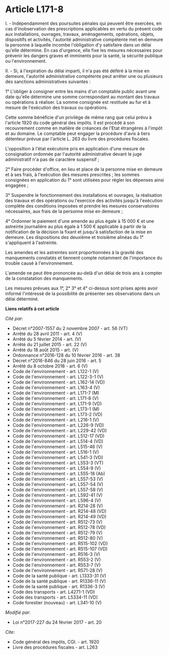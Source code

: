 # Article L171-8

I. - Indépendamment des poursuites pénales qui peuvent être exercées, en cas d'inobservation des prescriptions applicables en
vertu du présent code aux installations, ouvrages, travaux, aménagements, opérations, objets, dispositifs et activités,
l'autorité administrative compétente met en demeure la personne à laquelle incombe l'obligation d'y satisfaire dans un délai
qu'elle détermine. En cas d'urgence, elle fixe les mesures nécessaires pour prévenir les dangers graves et imminents pour la
santé, la sécurité publique ou l'environnement. 

II. - Si, à l'expiration du délai imparti, il n'a pas été déféré à la mise en demeure, l'autorité administrative compétente
peut arrêter une ou plusieurs des sanctions administratives suivantes :

1° L'obliger à consigner entre les mains d'un comptable public avant une date qu'elle détermine une somme correspondant au
montant des travaux ou opérations à réaliser. La somme consignée est restituée au fur et à mesure de l'exécution des travaux
ou opérations. 

Cette somme bénéficie d'un privilège de même rang que celui prévu à l'article 1920 du code général des impôts. Il est procédé
à son recouvrement comme en matière de créances de l'Etat étrangères à l'impôt et au domaine. Le comptable peut engager la
procédure d'avis à tiers détenteur prévue par l'article L. 263 du livre des procédures fiscales. 

L'opposition à l'état exécutoire pris en application d'une mesure de consignation ordonnée par l'autorité administrative
devant le juge administratif n'a pas de caractère suspensif ; 

2° Faire procéder d'office, en lieu et place de la personne mise en demeure et à ses frais, à l'exécution des mesures
prescrites ; les sommes consignées en application du 1° sont utilisées pour régler les dépenses ainsi engagées ; 

3° Suspendre le fonctionnement des installations et ouvrages, la réalisation des travaux et des opérations ou l'exercice des
activités jusqu'à l'exécution complète des conditions imposées et prendre les mesures conservatoires nécessaires, aux frais
de la personne mise en demeure ; 

4° Ordonner le paiement d'une amende au plus égale à 15 000 € et une astreinte journalière au plus égale à 1 500 € applicable
à partir de la notification de la décision la fixant et jusqu'à satisfaction de la mise en demeure. Les dispositions des
deuxième et troisième alinéas du 1° s'appliquent à l'astreinte. 

Les amendes et les astreintes sont proportionnées à la gravité des manquements constatés et tiennent compte notamment de
l'importance du trouble causé à l'environnement. 

L'amende ne peut être prononcée au-delà d'un délai de trois ans à compter de la constatation des manquements.

Les mesures prévues aux 1°, 2° 3° et 4° ci-dessus sont prises après avoir informé l'intéressé de la possibilité de présenter
ses observations dans un délai déterminé.

**Liens relatifs à cet article**

_Cité par_:

  - Décret n°2007-1557 du 2 novembre 2007 - art. 56 (VT)
  - Arrêté du 28 avril 2011 - art. 4 (V)
  - Arrêté du 5 février 2014 - art. (V)
  - Arrêté du 21 juillet 2015 - art. 22 (V)
  - Arrêté du 18 août 2015 - art. (V)
  - Ordonnance n°2016-128 du 10 février 2016 - art. 38
  - Décret n°2016-846 du 28 juin 2016 - art. 5
  - Arrêté du 8 octobre 2018 - art. 6 (V)
  - Code de l'environnement - art. L122-1 (V)
  - Code de l'environnement - art. L122-3-1 (V)
  - Code de l'environnement - art. L162-14 (VD)
  - Code de l'environnement - art. L163-4 (V)
  - Code de l'environnement - art. L171-7 (M)
  - Code de l'environnement - art. L171-8 (V)
  - Code de l'environnement - art. L171-9 (VD)
  - Code de l'environnement - art. L173-1 (M)
  - Code de l'environnement - art. L173-2 (VD)
  - Code de l'environnement - art. L216-1 (V)
  - Code de l'environnement - art. L226-9 (VD)
  - Code de l'environnement - art. L229-42 (VD)
  - Code de l'environnement - art. L512-17 (VD)
  - Code de l'environnement - art. L514-4 (VD)
  - Code de l'environnement - art. L515-46 (V)
  - Code de l'environnement - art. L516-1 (V)
  - Code de l'environnement - art. L541-3 (VD)
  - Code de l'environnement - art. L553-3 (VT)
  - Code de l'environnement - art. L554-9 (V)
  - Code de l'environnement - art. L555-18 (Ab)
  - Code de l'environnement - art. L557-53 (V)
  - Code de l'environnement - art. L557-54 (V)
  - Code de l'environnement - art. L557-58 (V)
  - Code de l'environnement - art. L592-41 (V)
  - Code de l'environnement - art. L596-4 (V)
  - Code de l'environnement - art. R214-28 (V)
  - Code de l'environnement - art. R214-48 (VD)
  - Code de l'environnement - art. R214-49 (VD)
  - Code de l'environnement - art. R512-73 (V)
  - Code de l'environnement - art. R512-78 (VD)
  - Code de l'environnement - art. R512-79 (V)
  - Code de l'environnement - art. R512-80 (V)
  - Code de l'environnement - art. R515-102 (VD)
  - Code de l'environnement - art. R515-107 (VD)
  - Code de l'environnement - art. R516-3 (V)
  - Code de l'environnement - art. R553-2 (V)
  - Code de l'environnement - art. R553-7 (V)
  - Code de l'environnement - art. R571-28 (V)
  - Code de la santé publique - art. L1333-31 (V)
  - Code de la santé publique - art. R1336-11 (V)
  - Code de la santé publique - art. R1336-3 (V)
  - Code des transports - art. L4271-1 (VD)
  - Code des transports - art. L5334-11 (VD)
  - Code forestier (nouveau) - art. L341-10 (V)

_Modifié par_:

  - Loi n°2017-227 du 24 février 2017 - art. 20

_Cite_:

  - Code général des impôts, CGI. - art. 1920
  - Livre des procédures fiscales - art. L263
